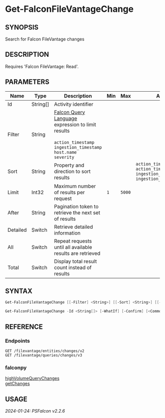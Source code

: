﻿# Get-FalconFileVantageChange
## SYNOPSIS
Search for Falcon FileVantage changes
## DESCRIPTION
Requires 'Falcon FileVantage: Read'.
## PARAMETERS
|Name|Type|Description|Min|Max|Allowed|Pipeline|PipelineByName|
|----|----|-----------|---|---|-------|--------|--------------|
|Id|String[]|Activity identifier||||X|X|
|Filter|String|[Falcon Query Language](Filtering-Results) expression to limit results<BR><BR>`action_timestamp`<BR>`ingestion_timestamp`<BR>`host.name`<BR>`severity`||||||
|Sort|String|Property and direction to sort results|||`action_timestamp\|asc`<BR>`action_timestamp\|desc`<BR>`ingestion_timestamp\|asc`<BR>`ingestion_timestamp\|desc`|||
|Limit|Int32|Maximum number of results per request|`1`|`5000`||||
|After|String|Pagination token to retrieve the next set of results||||||
|Detailed|Switch|Retrieve detailed information||||||
|All|Switch|Repeat requests until all available results are retrieved||||||
|Total|Switch|Display total result count instead of results||||||
## SYNTAX
```powershell
Get-FalconFileVantageChange [[-Filter] <String>] [[-Sort] <String>] [[-Limit] <Int32>] [-After <String>] [-Detailed] [-All] [-Total] [-WhatIf] [-Confirm] [<CommonParameters>]
```
```powershell
Get-FalconFileVantageChange -Id <String[]> [-WhatIf] [-Confirm] [<CommonParameters>]
```
## REFERENCE
### Endpoints
```
GET /filevantage/entities/changes/v2
GET /filevantage/queries/changes/v3
```
### falconpy
[highVolumeQueryChanges](https://github.com/CrowdStrike/falconpy/wiki/filevantage#highVolumeQueryChanges)<BR>[getChanges](https://github.com/CrowdStrike/falconpy/wiki/filevantage#getChanges)
## USAGE

_2024-01-24: PSFalcon v2.2.6_
